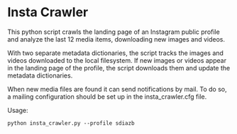 Insta Crawler
=============

This python script crawls the landing page of an Instagram public profile and analyze the last 12 media items, downloading new images and videos.

With two separate metadata dictionaries, the script tracks the images and videos downloaded to the local filesystem. If new images or videos appear in the landing page of the profile, the script downloads them and update the metadata dictionaries.

When new media files are found it can send notifications by mail. To do so, a mailing configuration should be set up in the insta_crawler.cfg file.

Usage:
```
python insta_crawler.py --profile sdiazb
```
